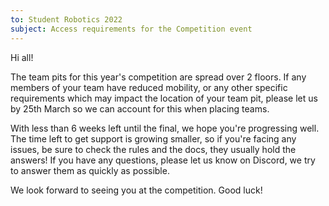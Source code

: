 ```yaml
---
to: Student Robotics 2022
subject: Access requirements for the Competition event
---
```


Hi all!

The team pits for this year's competition are spread over 2 floors. If any members of your team have reduced mobility, or any other specific requirements which may impact the location of your team pit, please let us by 25th March so we can account for this when placing teams.

With less than 6 weeks left until the final, we hope you're progressing well. The time left to get support is growing smaller, so if you're facing any issues, be sure to check the rules and the docs, they usually hold the answers! If you have any questions, please let us know on Discord, we try to answer them as quickly as possible.

We look forward to seeing you at the competition. Good luck!
